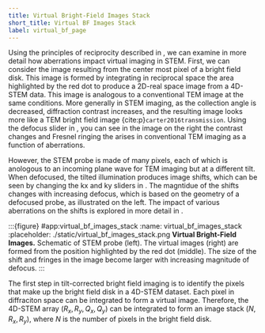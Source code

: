 ```yaml
---
title: Virtual Bright-Field Images Stack
short_title: Virtual BF Images Stack
label: virtual_bf_page
---
```


Using the principles of reciprocity described in [](#reciprocity_page), we can examine in more detail how aberrations impact virtual imaging in STEM. First, we can consider the image resulting from the center most pixel of a bright field disk. This image is formed by integrating in reciprocal space the area highlighted by the red dot to produce a 2D-real space image from a 4D-STEM data. This image is analogous to a conventional TEM image at the same conditions. More generally in STEM imaging, as the collection angle is decreased, diffraction contrast increases, and the resulting image looks more like a TEM bright field image {cite:p}`carter2016transmission`. Using the defocus slider in [](#virtual_bf_images_stack), you can see in the image on the right the contrast changes and Fresnel ringing the arises in conventional TEM imaging as a function of aberrations. 

However, the STEM probe is made of many pixels, each of which is anologous to an incoming plane wave for TEM imaging but at a different tilt. When defocused, the tilted illumination produces image shifts, which can be seen by changing the kx and ky sliders in [](#virtual_bf_images_stack). The magntidue of the shifts changes with increasing defocus, which is based on the geometry of a defocused probe, as illustrated on the left.  The impact of various aberrations on the shifts is explored in more detail in [](#aberration_fitting_page).

:::{figure} #app:virtual_bf_images_stack
:name: virtual_bf_images_stack
:placeholder: ./static/virtual_bf_images_stack.png
**Virtual Bright-Field Images.** Schematic of STEM probe (left). The virtual images (right) are formed from the position highlighted by the red dot (middle). The size of the shift and fringes in the image become larger with increasing magnitude of defocus.
:::

The first step in tilt-corrected bright field imaging is to identify the pixels that make up the bright field disk in a 4D-STEM dataset. Each pixel in diffraciton space can be integrated to form a virtual image. Therefore, the 4D-STEM array $\left(R_x, R_y,Q_x,Q_y\right)$ can be integrated to form an image stack $\left(N, R_x, R_y\right)$, where $N$ is the number of pixels in the bright field disk. 

